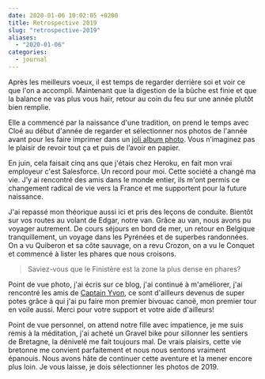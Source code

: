 ```yaml
---
date: 2020-01-06 10:02:05 +0200
title: Retrospective 2019
slug: "retrospective-2019"
aliases:
  - "2020-01-06"
categories:
  - journal
---
```


Après les meilleurs voeux, il est temps de regarder derrière soi et voir ce que l'on a accompli. Maintenant que la digestion de la bûche est finie et que la balance ne vas plus vous haïr, retour au coin du feu sur une année plutôt bien remplie.

Elle a commencé par la naissance d'une tradition, on prend le temps avec Cloé au début d'année de regarder et sélectionner nos photos de l'année avant pour les faire imprimer dans un [joli album photo](https://www.rosemood.fr/album-photo/livre-photo-couverture-tissu/). Vous n’imaginez pas le plaisir de revoir tout ça et puis de l’avoir en papier.

En juin, cela faisait cinq ans que j'étais chez Heroku, en fait mon vrai employeur c'est Salesforce. Un record pour moi. Cette société a changé ma vie. J’y ai rencontré des amis dans le monde entier, ils m'ont permis ce changement radical de vie vers la France et me supportent pour la future naissance.

J'ai repassé mon théorique aussi ici et pris des leçons de conduite. Bientôt sur vos routes au volant de Edgar, notre van. Grâce au van, nous avons pu voyager autrement. De cours séjours en bord de mer, un retour en Belgique tranquillement, un voyage dans les Pyrénées et de superbes randonnées. On a vu Quiberon et sa côte sauvage, on a revu Crozon, on a vu le Conquet et commencé à lister les phares que nous croisons.

> Saviez-vous que le Finistère est la zone la plus dense en phares?

Point de vue photo, j'ai écris sur ce blog, j'ai continué à m'améliorer, j'ai rencontré les amis de [Captain Yvon](https://captainyvon.fr), ce sont d'ailleurs devenus de super potes grâce à qui j'ai pu faire mon premier bivouac canoë, mon premier tour en voile aussi. Merci pour votre support et votre aide d'ailleurs!

Point de vue personnel, on attend notre fille avec impatience, je me suis remis à la méditation, j'ai acheté un Gravel bike pour sillonner les sentiers de Bretagne, la dénivelé me fait toujours mal. De vrais plaisirs, cette vie bretonne me convient parfaitement et nous nous sentons vraiment épanouis. Nous avons hâte de continuer cette aventure et la mener encore plus loin. Je vous laisse, je dois sélectionner les photos de 2019.
